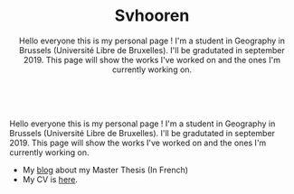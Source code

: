 <p align="center">
    <h1 align="center">Svhooren</h1>
    <p align="center">Hello everyone this is my personal page ! 
I'm a student in Geography in Brussels (Université Libre de Bruxelles).
I'll be gradutated in september 2019.
This page will show the works I've worked on and the ones I'm currently working on.</p>
    <br><br><br>
</p>



Hello everyone this is my personal page ! 
I'm a student in Geography in Brussels (Université Libre de Bruxelles).
I'll be gradutated in september 2019.
This page will show the works I've worked on and the ones I'm currently working on.

* My [blog](https://svhooren.github.io/Memoire/) about my Master Thesis (In French)
* My CV is [here](https://svhooren.github.io/CV-2019/).
